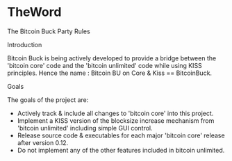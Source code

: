 # TheWord
The Bitcoin Buck Party Rules

Introduction

Bitcoin Buck is being actively developed to provide a bridge between the 'bitcoin core' code and the 'bitcoin unlimited' code while using KISS principles. Hence the name : Bitcoin BU on Core & Kiss == BitcoinBuck.

Goals

The goals of the project are:

- Actively track & include all changes to 'bitcoin core' into this project.
- Implement a KISS version of the blocksize increase mechanism from 'bitcoin unlimited' including simple GUI control.
- Release source code & executables for each major 'bitcoin core' release after version 0.12.
- Do not implement any of the other features included in bitcoin unlimited.
 
